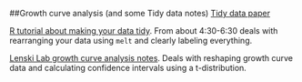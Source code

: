 ##Growth curve analysis (and some Tidy data notes)
[Tidy data paper](https://www.jstatsoft.org/article/view/v059i10)

[R tutorial about making your data tidy](http://varianceexplained.org/RData/lessons/lesson2/segment6/). From about 4:30-6:30 deals with rearranging your data using ```melt``` and clearly labeling everything. 

[Lenski Lab growth curve analysis notes](http://bconnelly.net/2014/04/analyzing-microbial-growth-with-r/). Deals with reshaping growth curve data and calculating confidence intervals using a t-distribution.

